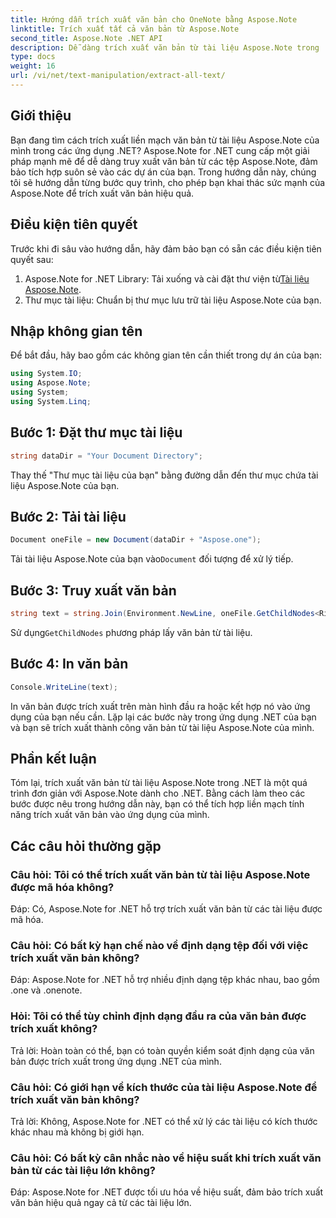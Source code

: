 ```yaml
---
title: Hướng dẫn trích xuất văn bản cho OneNote bằng Aspose.Note
linktitle: Trích xuất tất cả văn bản từ Aspose.Note
second_title: Aspose.Note .NET API
description: Dễ dàng trích xuất văn bản từ tài liệu Aspose.Note trong .NET với Aspose.Note for .NET. Hãy làm theo hướng dẫn từng bước của chúng tôi để tích hợp liền mạch.
type: docs
weight: 16
url: /vi/net/text-manipulation/extract-all-text/
---
```

## Giới thiệu
Bạn đang tìm cách trích xuất liền mạch văn bản từ tài liệu Aspose.Note của mình trong các ứng dụng .NET? Aspose.Note for .NET cung cấp một giải pháp mạnh mẽ để dễ dàng truy xuất văn bản từ các tệp Aspose.Note, đảm bảo tích hợp suôn sẻ vào các dự án của bạn. Trong hướng dẫn này, chúng tôi sẽ hướng dẫn từng bước quy trình, cho phép bạn khai thác sức mạnh của Aspose.Note để trích xuất văn bản hiệu quả.
## Điều kiện tiên quyết
Trước khi đi sâu vào hướng dẫn, hãy đảm bảo bạn có sẵn các điều kiện tiên quyết sau:
1.  Aspose.Note for .NET Library: Tải xuống và cài đặt thư viện từ[Tài liệu Aspose.Note](https://reference.aspose.com/note/net/).
2. Thư mục tài liệu: Chuẩn bị thư mục lưu trữ tài liệu Aspose.Note của bạn.
## Nhập không gian tên
Để bắt đầu, hãy bao gồm các không gian tên cần thiết trong dự án của bạn:
```csharp
using System.IO;
using Aspose.Note;
using System;
using System.Linq;
```
## Bước 1: Đặt thư mục tài liệu
```csharp
string dataDir = "Your Document Directory";
```
Thay thế "Thư mục tài liệu của bạn" bằng đường dẫn đến thư mục chứa tài liệu Aspose.Note của bạn.
## Bước 2: Tải tài liệu
```csharp
Document oneFile = new Document(dataDir + "Aspose.one");
```
 Tải tài liệu Aspose.Note của bạn vào`Document` đối tượng để xử lý tiếp.
## Bước 3: Truy xuất văn bản
```csharp
string text = string.Join(Environment.NewLine, oneFile.GetChildNodes<RichText>().Select(e => e.Text)) + Environment.NewLine;
```
 Sử dụng`GetChildNodes` phương pháp lấy văn bản từ tài liệu.
## Bước 4: In văn bản
```csharp
Console.WriteLine(text);
```
In văn bản được trích xuất trên màn hình đầu ra hoặc kết hợp nó vào ứng dụng của bạn nếu cần.
Lặp lại các bước này trong ứng dụng .NET của bạn và bạn sẽ trích xuất thành công văn bản từ tài liệu Aspose.Note của mình.
## Phần kết luận
Tóm lại, trích xuất văn bản từ tài liệu Aspose.Note trong .NET là một quá trình đơn giản với Aspose.Note dành cho .NET. Bằng cách làm theo các bước được nêu trong hướng dẫn này, bạn có thể tích hợp liền mạch tính năng trích xuất văn bản vào ứng dụng của mình.
## Các câu hỏi thường gặp
### Câu hỏi: Tôi có thể trích xuất văn bản từ tài liệu Aspose.Note được mã hóa không?
Đáp: Có, Aspose.Note for .NET hỗ trợ trích xuất văn bản từ các tài liệu được mã hóa.
### Câu hỏi: Có bất kỳ hạn chế nào về định dạng tệp đối với việc trích xuất văn bản không?
Đáp: Aspose.Note for .NET hỗ trợ nhiều định dạng tệp khác nhau, bao gồm .one và .onenote.
### Hỏi: Tôi có thể tùy chỉnh định dạng đầu ra của văn bản được trích xuất không?
Trả lời: Hoàn toàn có thể, bạn có toàn quyền kiểm soát định dạng của văn bản được trích xuất trong ứng dụng .NET của mình.
### Câu hỏi: Có giới hạn về kích thước của tài liệu Aspose.Note để trích xuất văn bản không?
Trả lời: Không, Aspose.Note for .NET có thể xử lý các tài liệu có kích thước khác nhau mà không bị giới hạn.
### Câu hỏi: Có bất kỳ cân nhắc nào về hiệu suất khi trích xuất văn bản từ các tài liệu lớn không?
Đáp: Aspose.Note for .NET được tối ưu hóa về hiệu suất, đảm bảo trích xuất văn bản hiệu quả ngay cả từ các tài liệu lớn.